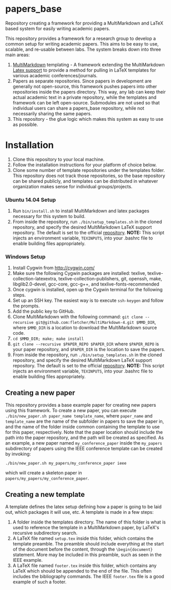 # papers_base

Repository creating a framework for providing a MultiMarkdown and LaTeX based system for easily writing academic papers.

This repository provides a framework for a research group to develop a common setup for writing academic papers. This aims to be easy to use, scalable, and re-usable between labs. The system breaks down into three main areas:

1. [MultiMarkdown](http://fletcherpenney.net/multimarkdown/) templating - A framework extending the MultiMarkdown [Latex support](https://github.com/fletcher/peg-multimarkdown-latex-support) to provide a method for pulling in LaTeX templates for various academic conferences/journals.
2. Papers as separate repositories. Since papers in development are generally not open-source, this framework pushes papers into other repositories inside the papers directory. This way, any lab can keep their actual academic text in a private repository, while the templates and framework can be left open-source. Submodules are not used so that individual users can share a papers_base repository, while not necessarily sharing the same papers.
3. This repository - the glue logic which makes this system as easy to use as possible.

# Installation

1. Clone this repository to your local machine.
2. Follow the installation instructions for your platform of choice below.
3. Clone some number of template repositories under the templates folder. This repository does not track those repositories, so the base repository can be shared publicly, and templates can be distributed in whatever organization makes sense for individual groups/projects.

### Ubuntu 14.04 Setup

1. Run `bin/install.sh` to install MultiMarkdown and latex packages necessary for this system to build.
2. From inside the repository, run `./bin/setup_templates.sh` in the cloned repository, and specify the desired MultiMarkdown LaTeX support repository. The default is set to the official [repository](https://github.com/fletcher/peg-multimarkdown-latex-support). **NOTE:** This script injects an environment variable, `TEXINPUTS`, into your .bashrc file to enable building files appropriately.

### Windows Setup

1. Install Cygwin from http://cygwin.com/
2. Make sure the following Cygwin packages are installed: texlive, texlive-collection-latexextra, texlive-collection-publishers, git, openssh, make, libglib2.0-devel, gcc-core, gcc-g++, and texlive-fonts-recommended
3. Once cygwin is installed, open up the Cygwin terminal for the following steps.
4. Set up an SSH key. The easiest way is to execute `ssh-keygen` and follow the prompts.
5. Add the public key to GitHub.
6. Clone MultiMarkdown with the following command: `git clone --recursive git@github.com:fletcher/MultiMarkdown-4.git $MMD_DIR`, where `$MMD_DIR` is a location to download the MultiMarkdown source code.
7. `cd $MMD_DIR; make; make install`
8. `git clone --recursive $PAPER_REPO $PAPER_DIR` where `$PAPER_REPO` is your paper repository, and `$PAPER_DIR` is the location to save the papers.
9. From inside the repository, run `./bin/setup_templates.sh` in the cloned repository, and specify the desired MultiMarkdown LaTeX support repository. The default is set to the official [repository](https://github.com/fletcher/peg-multimarkdown-latex-support). **NOTE:** This script injects an environment variable, `TEXINPUTS`, into your .bashrc file to enable building files appropriately.

## Creating a new paper

This repository provides a base example paper for creating new papers using this framework. To create a new paper, you can execute `./bin/new_paper.sh paper_name template_name`, where `paper_name` and `template_name` are the name of the subfolder in papers to save the paper in, and the name of the folder inside common containing the template to use for this paper, respectively. Note that the paper location should include the path into the paper repository, and the path will be created as specified. As an example, a new paper named `my_conference_paper` inside the `my_papers` subdirectory of papers using the IEEE conference template can be created by invoking:
```
./bin/new_paper.sh my_papers/my_conference_paper ieee
```
which will create a skeleton paper in `papers/my_papers/my_conference_paper`.

## Creating a new template

A template defines the latex setup defining how a paper is going to be laid out, which packages it will use, etc. A template is made in a few steps:

1. A folder inside the templates directory. The name of this folder is what is used to reference the template in a MultiMarkdown paper, by LaTeX's recursive subdirectory search.
2. A LaTeX file named `setup.tex` inside this folder, which contains the template preamble. The preamble should include everything at the start of the document before the content, through the `\begin{document}` statement. More may be included in this preamble, such as seen in the IEEE example.
3. A LaTeX file named `footer.tex` inside this folder, which contains any LaTeX which should be appended to the end of the file. This often includes the bibliography commands. The IEEE `footer.tex` file is a good example of such a footer.
